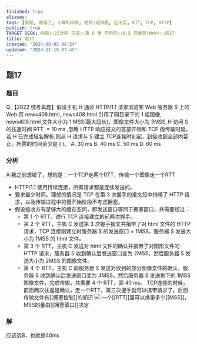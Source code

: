 ```yaml
---
finished: true
aliases: 
tags: [真题, 做错了, 计算机网络, 题目/选择题, 应用层, RTT, TCP, HTTP]
publish: true
TARGET DECK: 刷题::25计网-王道::第 6 章 应用层::6.5 万维网(WWW)::题17
title: 题17
created: "2024-06-02 04:24"
updated: "2024-11-19 07:45"
---
```


## 题17
### 题目
Q:【2022 统考真题】假设主机 $\mathrm{H}$ 通过 HTTP/1.1 请求浏览某 Web 服务器 $\mathrm{S}$ 上的 Web 页 news408.html, news408.html 引用了同目录下的 1 幅图像, news408.html 文件大小为 1 MSS(最大段长)，图像文件大小为 $3\mathrm{{MSS}},\mathrm{H}$ 访问 $\mathrm{S}$ 的往返时间 RTT $= {10}\mathrm{\;{ms}}$ ,忽略 HTTP 响应报文的首部开销和 TCP 段传输时延。若 H 已完成域名解析,则从 H 请求与 S 建立 TCP连接时刻起，到接收到全部内容止，所需的时间至少是 ( )。
A. ${30}\mathrm{\;{ms}}$ B. ${40}\mathrm{\;{ms}}$ C. ${50}\mathrm{\;{ms}}$ D. ${60}\mathrm{\;{ms}}$
### 分析
A:我之前想错了，想的是：一个TCP走两个RTT，传输一个图像走一个RTT
- HTTP/1.1 使用持续连接，所有请求都是连续发送的。
- 要求最少时间，理想的情况是 TCP 在第 3 次握手的报文段中捎带了 HTTP 请求，以及传输过程中的慢开始阶段不考虑拥塞。
- 假设接收方有足够大的缓存空间，即发送窗口等同于拥塞窗口，共需要经过：
  - 第 1 个 RTT，进行 TCP 连接建立的前两次握手。
  - 第 2 个 RTT，主机 C 发送第 3 次握手报文并捎带了对 html 文件的 HTTP 请求，TCP 连接刚建立时服务器 S 的发送窗口 = 1MSS，服务器 S 发送大小为 1MSS 的 html 文件。
  - 第 3 个 RTT，主机 C 发送对 html 文件的确认并捎带了对图形文件的 HTTP 请求，服务器 S 收到确认后发送窗口变为 2MSS，然后服务器 S 发送大小为 2MSS 的图像文件。
  - 第 4 个 RTT，主机 C 向服务器 S 发送对收到的部分图像文件的确认，服务器 S 收到确认后发送窗口变为 4MSS，然后服务器 S 发送剩下的 1MSS 图像文件，完成传输，共需要 4 个 RTT，即 40 ms。
TCP连接的时候，前面两次往返是确认，走一个RTT，第三次握手就可以携带请求了，后面传输文件有[[拥塞控制]]的知识
![](https://img.hwenyi.live/202406282139389.webp)
一个[[RTT]]里可以携带多个[[MSS]]，MSS的量由[[拥塞窗口]]决定
### 解
应该选B，也就是40ms
<!--ID: 1719564960978-->

